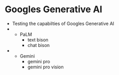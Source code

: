 # Googles Generative AI

- Testing the capabilties of Googles Generative AI
- - PaLM
    - text bison
    - chat bison
- - Gemini
    - gemini pro
    - gemini pro vision
